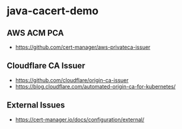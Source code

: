# java-cacert-demo

## AWS ACM PCA

- https://github.com/cert-manager/aws-privateca-issuer

## Cloudflare CA Issuer
- https://github.com/cloudflare/origin-ca-issuer
- https://blog.cloudflare.com/automated-origin-ca-for-kubernetes/

## External Issues

- https://cert-manager.io/docs/configuration/external/
